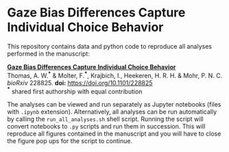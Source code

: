 # Gaze Bias Differences Capture Individual Choice Behavior

This repository contains data and python code to reproduce all analyses performed in the manuscript:

[**Gaze Bias Differences Capture Individual Choice Behavior**](https://www.biorxiv.org/content/early/2017/12/04/228825)  
Thomas, A. W.**<sup>&ast;</sup>** & Molter, F.**<sup>&ast;</sup>**, Krajbich, I., Heekeren, H. R. H. & Mohr, P. N. C.
*bioRxiv* 228825. **doi:** https://doi.org/10.1101/228825  
**<sup>&ast;</sup>** shared first authorship with equal contribution

The analyses can be viewed and run separately as Jupyter notebooks (files with `.ipynb` extension). Alternatively, all analyses can be run automatically by calling the `run_all_analyses.sh` shell script. Running the script will convert notebooks to `.py` scripts and run them in succession. This will reproduce all figures contained in the manuscript and you will have to close the figure pop ups for the script to continue.
